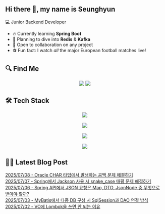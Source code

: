 

## Hi there 👋, my name is Seunghyun

💻 Junior Backend Developer

- 🔥 Currently learning **Spring Boot**
- 🌊 Planning to dive into **Redis** & **Kafka**
- 🤝 Open to collaboration on any project
- ⚽ Fun fact: I watch *all* the major European football matches live!

## 🔍 Find Me

<p align="center">
  <a href="https://cojoop.tistory.com"><img src="https://img.shields.io/badge/Tech Blog-000000?style=for-the-badge&logo=tistory&logoColor=white&link=https://winn-dev.tistory.com/"/></a>
  <a href="mailto:tmdgus8779@gmail.com"><img src="https://img.shields.io/badge/Gmail-d14836?style=for-the-badge&logo=Gmail&logoColor=white&link=mailto:tmdgus8779@gmail.com"/></a>
</p>

## 🛠️ Tech Stack

<div align="center">
  <img src="https://go-skill-icons.vercel.app/api/icons?i=html,css,bootstrap,js,jquery" />
</div>
&nbsp;
<div align="center">
  <img src="https://go-skill-icons.vercel.app/api/icons?i=py,java,flask,spring,mysql,oracle" />
</div>
&nbsp;
<div align="center">
  <img src="https://skillicons.dev/icons?i=docker,git,github,ubuntu" />
</div>
&nbsp;
<div align="center">
  <img src="https://go-skill-icons.vercel.app/api/icons?i=dbeaver,eclipse,idea,vscode,vim" />
</div>

## ✍🏻 Latest Blog Post

[2025/07/08 - Oracle CHAR 타입에서 발생하는 공백 문제 해결하기](https://cojoop.tistory.com/entry/Oracle-CHAR-%ED%83%80%EC%9E%85%EC%97%90%EC%84%9C-%EB%B0%9C%EC%83%9D%ED%95%98%EB%8A%94-%EA%B3%B5%EB%B0%B1-%EB%AC%B8%EC%A0%9C-%ED%95%B4%EA%B2%B0%ED%95%98%EA%B8%B0) <br/>
[2025/07/07 - Spring에서 Jackson 사용 시 snake_case 매핑 문제 해결하기](https://cojoop.tistory.com/entry/Spring%EC%97%90%EC%84%9C-Jackson-%EC%82%AC%EC%9A%A9-%EC%8B%9C-snakecase-%EB%A7%A4%ED%95%91-%EB%AC%B8%EC%A0%9C-%ED%95%B4%EA%B2%B0%ED%95%98%EA%B8%B0) <br/>
[2025/07/06 - Spring API에서 JSON 요청은 Map, DTO, JsonNode 중 무엇으로 받아야 할까?](https://cojoop.tistory.com/entry/Spring-API%EC%97%90%EC%84%9C-JSON-%EC%9A%94%EC%B2%AD%EC%9D%80-Map-DTO-JsonNode-%EC%A4%91-%EB%AC%B4%EC%97%87%EC%9C%BC%EB%A1%9C-%EB%B0%9B%EC%95%84%EC%95%BC-%ED%95%A0%EA%B9%8C) <br/>
[2025/07/03 - MyBatis에서 다중 DB 구성 시 SqlSession과 DAO 연결 방식](https://cojoop.tistory.com/entry/MyBatis%EC%97%90%EC%84%9C-%EB%8B%A4%EC%A4%91-DB-%EA%B5%AC%EC%84%B1-%EC%8B%9C-SqlSession%EA%B3%BC-DAO-%EC%97%B0%EA%B2%B0-%EB%B0%A9%EC%8B%9D) <br/>
[2025/07/02 - VO에 Lombok을 쓰면 안 되는 이유](https://cojoop.tistory.com/entry/VO%EC%97%90-Lombok%EC%9D%84-%EC%93%B0%EB%A9%B4-%EC%95%88-%EB%90%98%EB%8A%94-%EC%9D%B4%EC%9C%A0) <br/>
